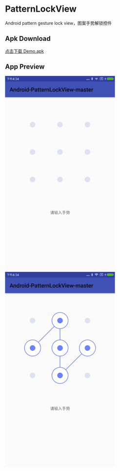 # PatternLockView
Android pattern gesture lock view，图案手势解锁控件

## Apk Download
[点击下载 Demo.apk](apk/app-debug.apk)

## App Preview

<img src="art/device1.png" width="360" height="640" alt="jpg"/>
<img src="art/device2.png" width="360" height="640" alt="jpg"/>
